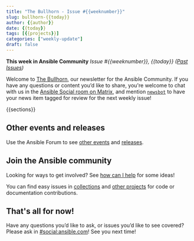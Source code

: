 ```yaml
---
title: "The Bullhorn - Issue #{{weeknumber}}"
slug: bullhorn-{{today}}
author: {{author}}
date: {{today}}
tags: [{{projects}}]
categories: ["weekly-update"]
draft: false
---
```


**This week in Ansible Community**
*Issue #{{weeknumber}}, {{today}} ([Past Issues](https://forum.ansible.com/c/news/bullhorn/17))*

Welcome to [The Bullhorn](https://forum.ansible.com/c/news/bullhorn/17), our newsletter for the Ansible Community. If you have any questions or content you’d like to share, you're welcome to chat with us in the [Ansible Social room on Matrix](https://matrix.to/#/#social:ansible.com), and mention [`newsbot`](https://matrix.to/#/@newsbot:ansible.im) to have your news item tagged for review for the next weekly issue!

{{sections}}

## Other events and releases

Use the Ansible Forum to see [other events](https://forum.ansible.com/c/events/8) and [releases](https://forum.ansible.com/c/news/releases/18).

## Join the Ansible community
Looking for ways to get involved? See [how can I help](https://docs.ansible.com/ansible/devel/community/how_can_I_help.html#how-can-i-help) for some ideas! 

You can find easy issues in [collections](https://github.com/search?q=user:ansible-collections+label:easyfix,"good+first+issue"+state:open&type=Issues) and [other projects](https://github.com/search?q=user:ansible+user:ansible-community+label:easyfix,"good+first+issue"+state:open&type=Issues) for code or documentation contributions.


## That's all for now!

Have any questions you’d like to ask, or issues you’d like to see covered? Please ask in [#social:ansible.com](https://matrix.to/#/#social:ansible.com)! See you next time!
